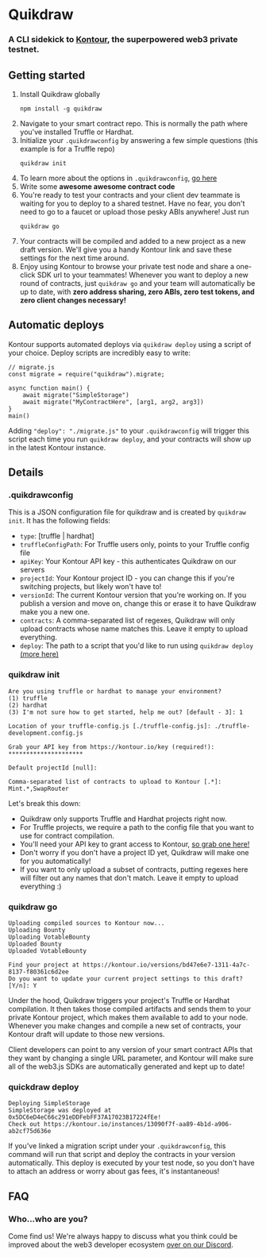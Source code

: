 # Quikdraw
### A CLI sidekick to [Kontour](https://kontour.io), the superpowered web3 private testnet.


## Getting started
1. Install Quikdraw globally
   ```
   npm install -g quikdraw
   ```
2. Navigate to your smart contract repo. This is normally the path where you've installed Truffle or Hardhat.
3. Initialize your `.quikdrawconfig` by answering a few simple questions (this example is for a Truffle repo)
    ```
    quikdraw init
    ```
4. To learn more about the options in `.quikdrawconfig`, [go here](#FAQ)
5. Write some <b>awesome awesome contract code</b>
6. You're ready to test your contracts and your client dev teammate is waiting for you to deploy to a shared testnet. Have no fear, you don't need to go to a faucet or upload those pesky ABIs anywhere! Just run
   ```
   quikdraw go
   ```
7. Your contracts will be compiled and added to a new project as a new draft version. We'll give you a handy Kontour link and save these settings for the next time around.
8. Enjoy using Kontour to browse your private test node and share a one-click SDK url to your teammates! Whenever you want to deploy a new round of contracts, just `quikdraw go` and your team will automatically be up to date, with <b>zero address sharing, zero ABIs, zero test tokens, and zero client changes necessary!</b>

## Automatic deploys
Kontour supports automated deploys via `quikdraw deploy` using a script of your choice. Deploy scripts are incredibly easy to write:
```
// migrate.js
const migrate = require("quikdraw").migrate;

async function main() {
    await migrate("SimpleStorage")
    await migrate("MyContractHere", [arg1, arg2, arg3])
}
main()
```

Adding `"deploy": "./migrate.js"` to your `.quikdrawconfig` will trigger this script each time you run `quikdraw deploy`, and your contracts will show up in the latest Kontour instance.


<a name="FAQ"></a>
## Details

### .quikdrawconfig

This is a JSON configuration file for quikdraw and is created by `quikdraw init`. It has the following fields:

- `type`: [truffle | hardhat]
- `truffleConfigPath`: For Truffle users only, points to your Truffle config file
- `apiKey`: Your Kontour API key - this authenticates Quikdraw on our servers
- `projectId`: Your Kontour project ID - you can change this if you're switching projects, but likely won't have to!
- `versionId`: The current Kontour version that you're working on. If you publish a version and move on, change this or erase it to have Quikdraw make you a new one.
- `contracts`: A comma-separated list of regexes, Quikdraw will only upload contracts whose name matches this. Leave it empty to upload everything.
- `deploy`: The path to a script that you'd like to run using `quikdraw deploy`  [(more here)](#DEPLOY)

### quikdraw init
```                                                                                         
Are you using truffle or hardhat to manage your environment?
(1) truffle
(2) hardhat
(3) I'm not sure how to get started, help me out? [default - 3]: 1

Location of your truffle-config.js [./truffle-config.js]: ./truffle-development.config.js

Grab your API key from https://kontour.io/key (required!): *********************

Default projectId [null]:

Comma-separated list of contracts to upload to Kontour [.*]: Mint.*,SwapRouter
```

Let's break this down:
- Quikdraw only supports Truffle and Hardhat projects right now.
- For Truffle projects, we require a path to the config file that you want to use for contract compilation.
- You'll need your API key to grant access to Kontour, [so grab one here!](https://kontour.io/key)
- Don't worry if you don't have a project ID yet, Quikdraw will make one for you automatically!
- If you want to only upload a subset of contracts, putting regexes here will filter out any names that don't match. Leave it empty to upload everything :)

### quikdraw go
```
Uploading compiled sources to Kontour now...
Uploading Bounty
Uploading VotableBounty
Uploaded Bounty
Uploaded VotableBounty

Find your project at https://kontour.io/versions/bd47e6e7-1311-4a7c-8137-f80361c6d2ee
Do you want to update your current project settings to this draft? [Y/n]: Y
```
Under the hood, Quikdraw triggers your project's Truffle or Hardhat compilation. It then takes those compiled artifacts and sends them to your private Kontour project, which makes them available to add to your node. Whenever you make changes and compile a new set of contracts, your Kontour draft will update to those new versions.

Client developers can point to any version of your smart contract APIs that they want by changing a single URL parameter, and Kontour will make sure all of the web3.js SDKs are automatically generated and kept up to date! 

<a name="DEPLOY"></a>
### quickdraw deploy
```
Deploying SimpleStorage
SimpleStorage was deployed at 0x5DC6eD4eC66c291eDDFebFF37A17023B17224fEe!
Check out https://kontour.io/instances/13090f7f-aa89-4b1d-a906-ab2cf75d636e
```

If you've linked a migration script under your `.quikdrawconfig`, this command will run that script and deploy the contracts in your version automatically. This deploy is executed by your test node, so you don't have to attach an address or worry about gas fees, it's instantaneous!

## FAQ
### Who...who are you?
Come find us! We're always happy to discuss what you think could be improved about the web3 developer ecosystem [over on our Discord](https://discord.gg/DaDd4wNn6y).